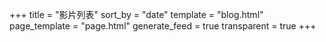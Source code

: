 +++
title = "影片列表"
sort_by = "date"
template = "blog.html"
page_template = "page.html"
generate_feed = true
transparent = true
+++
